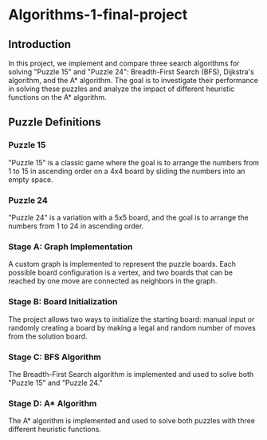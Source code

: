 # Algorithms-1-final-project

## Introduction

In this project, we implement and compare three search algorithms for solving "Puzzle 15" and "Puzzle 24": Breadth-First Search (BFS), Dijkstra's algorithm, and the A* algorithm. The goal is to investigate their performance in solving these puzzles and analyze the impact of different heuristic functions on the A* algorithm.

## Puzzle Definitions

### Puzzle 15
"Puzzle 15" is a classic game where the goal is to arrange the numbers from 1 to 15 in ascending order on a 4x4 board by sliding the numbers into an empty space.

### Puzzle 24
"Puzzle 24" is a variation with a 5x5 board, and the goal is to arrange the numbers from 1 to 24 in ascending order.

### Stage A: Graph Implementation
A custom graph is implemented to represent the puzzle boards. Each possible board configuration is a vertex, and two boards that can be reached by one move are connected as neighbors in the graph.

### Stage B: Board Initialization
The project allows two ways to initialize the starting board: manual input or randomly creating a board by making a legal and random number of moves from the solution board.

### Stage C: BFS Algorithm
The Breadth-First Search algorithm is implemented and used to solve both "Puzzle 15" and "Puzzle 24."

### Stage D: A* Algorithm
The A* algorithm is implemented and used to solve both puzzles with three different heuristic functions.

